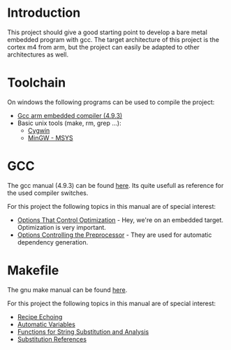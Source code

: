 # Introduction
This project should give a good starting point to develop a bare metal embedded program with gcc. 
The target architecture of this project is the cortex m4 from arm, but the project can easily be adapted to 
other architectures as well.

# Toolchain
On windows the following programs can be used to compile the project:
* [Gcc arm embedded compiler (4.9.3)](https://launchpad.net/gcc-arm-embedded) 
* Basic unix tools (make, rm, grep ...):
   * [Cygwin](https://www.cygwin.com/)
   * [MinGW - MSYS](https://www.cygwin.com/) 

# GCC
The gcc manual (4.9.3) can be found [here](https://gcc.gnu.org/onlinedocs/gcc-4.9.3/gcc/index.html#toc_Top). Its quite usefull as 
reference for the used compiler switches.

For this project the following topics in this manual are of special interest:
* [Options That Control Optimization](https://gcc.gnu.org/onlinedocs/gcc-4.9.3/gcc/Optimize-Options.html#Optimize-Options) - Hey, we're on an embedded target. Optimization is very important.
* [Options Controlling the Preprocessor](https://gcc.gnu.org/onlinedocs/gcc-4.9.3/gcc/Preprocessor-Options.html#Preprocessor-Options) - They are used for automatic dependency generation.

# Makefile 
The gnu make manual can be found [here](http://www.gnu.org/software/make/manual/html_node/index.html).

For this project the following topics in this manual are of special interest:
* [Recipe Echoing](http://www.gnu.org/software/make/manual/make.html#Echoing)
* [Automatic Variables](http://www.gnu.org/software/make/manual/html_node/Automatic-Variables.html)
* [Functions for String Substitution and Analysis](http://www.gnu.org/software/make/manual/html_node/Text-Functions.html#Text-Functions)
* [Substitution References](http://www.gnu.org/software/make/manual/html_node/Substitution-Refs.html#Substitution-Refs)